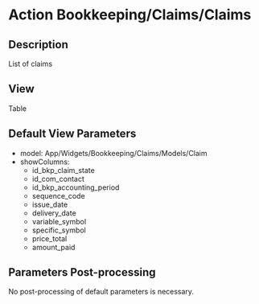 # Action Bookkeeping/Claims/Claims

## Description

List of claims

## View

Table

## Default View Parameters

* model: App/Widgets/Bookkeeping/Claims/Models/Claim
* showColumns:
  * id_bkp_claim_state
  * id_com_contact
  * id_bkp_accounting_period
  * sequence_code
  * issue_date
  * delivery_date
  * variable_symbol
  * specific_symbol
  * price_total
  * amount_paid

## Parameters Post-processing

No post-processing of default parameters is necessary.
